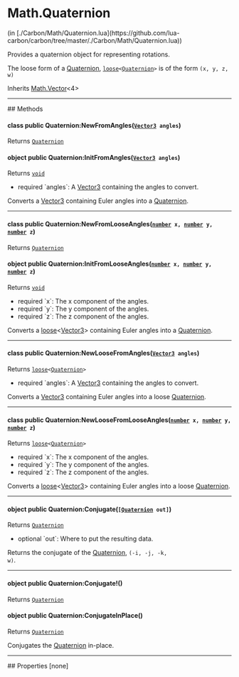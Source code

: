 <link href="../../style.css" rel="stylesheet" type="text/css"/>
<h1 class="class-title">Math.Quaternion</h1>
<span class="file-link">(in [./Carbon/Math/Quaternion.lua](https://github.com/lua-carbon/carbon/tree/master/./Carbon/Math/Quaternion.lua))</span><br/>

Provides a quaternion object for representing rotations.

The loose form of a <a href="Classes/Math.Quaternion">Quaternion</a>, <code><a href="Types#loose">loose</a>&lt;<a href="Classes/Math.Quaternion">Quaternion</a>&gt;</code> is of the form <code>(x, y, z, w)</code>

<span class="bold">Inherits <a href="Classes/Math.Vector">Math.Vector</a><4></span>

<hr />
## Methods
<h4 class="method-name"><span class="doc-scope doc-class">class</span> <span class="doc-visibility doc-public">public</span> Quaternion:NewFromAngles(<code><a href="Classes/Math.Vector3">Vector3</a> angles</code>)</h4>
<p class="method-returns bold">Returns <code><a href="Classes/Math.Quaternion">Quaternion</a></code></p><h4 class="method-name"><span class="doc-scope doc-object">object</span> <span class="doc-visibility doc-public">public</span> Quaternion:InitFromAngles(<code><a href="Classes/Math.Vector3">Vector3</a> angles</code>)</h4>
<p class="method-returns bold">Returns <code><a href="Types#void">void</a></code></p>
<ul class="doc-arg-list">
<li><span class="doc-arg-level doc-required">required</span>  `angles`: A <a href="Classes/Math.Vector3">Vector3</a> containing the angles to convert.</li>
</ul>

Converts a <a href="Classes/Math.Vector3">Vector3</a> containing Euler angles into a <a href="Classes/Math.Quaternion">Quaternion</a>.
<hr/>
<h4 class="method-name"><span class="doc-scope doc-class">class</span> <span class="doc-visibility doc-public">public</span> Quaternion:NewFromLooseAngles(<code><a href="Types#number">number</a> x, <a href="Types#number">number</a> y, <a href="Types#number">number</a> z</code>)</h4>
<p class="method-returns bold">Returns <code><a href="Classes/Math.Quaternion">Quaternion</a></code></p><h4 class="method-name"><span class="doc-scope doc-object">object</span> <span class="doc-visibility doc-public">public</span> Quaternion:InitFromLooseAngles(<code><a href="Types#number">number</a> x, <a href="Types#number">number</a> y, <a href="Types#number">number</a> z</code>)</h4>
<p class="method-returns bold">Returns <code><a href="Types#void">void</a></code></p>
<ul class="doc-arg-list">
<li><span class="doc-arg-level doc-required">required</span>  `x`: The x component of the angles.</li>
<li><span class="doc-arg-level doc-required">required</span>  `y`: The y component of the angles.</li>
<li><span class="doc-arg-level doc-required">required</span>  `z`: The z component of the angles.</li>
</ul>

Converts a <a href="Types#loose">loose</a>&lt;<a href="Classes/Math.Vector3">Vector3</a>&gt; containing Euler angles into a <a href="Classes/Math.Quaternion">Quaternion</a>.
<hr/>
<h4 class="method-name"><span class="doc-scope doc-class">class</span> <span class="doc-visibility doc-public">public</span> Quaternion:NewLooseFromAngles(<code><a href="Classes/Math.Vector3">Vector3</a> angles</code>)</h4>
<p class="method-returns bold">Returns <code><a href="Types#loose">loose</a>&lt;<a href="Classes/Math.Quaternion">Quaternion</a>&gt;</code></p>
<ul class="doc-arg-list">
<li><span class="doc-arg-level doc-required">required</span>  `angles`: A <a href="Classes/Math.Vector3">Vector3</a> containing the angles to convert.</li>
</ul>

Converts a <a href="Classes/Math.Vector3">Vector3</a> containing Euler angles into a loose <a href="Classes/Math.Quaternion">Quaternion</a>.
<hr/>
<h4 class="method-name"><span class="doc-scope doc-class">class</span> <span class="doc-visibility doc-public">public</span> Quaternion:NewLooseFromLooseAngles(<code><a href="Types#number">number</a> x, <a href="Types#number">number</a> y, <a href="Types#number">number</a> z</code>)</h4>
<p class="method-returns bold">Returns <code><a href="Types#loose">loose</a>&lt;<a href="Classes/Math.Quaternion">Quaternion</a>&gt;</code></p>
<ul class="doc-arg-list">
<li><span class="doc-arg-level doc-required">required</span>  `x`: The x component of the angles.</li>
<li><span class="doc-arg-level doc-required">required</span>  `y`: The y component of the angles.</li>
<li><span class="doc-arg-level doc-required">required</span>  `z`: The z component of the angles.</li>
</ul>

Converts a <a href="Types#loose">loose</a>&lt;<a href="Classes/Math.Vector3">Vector3</a>&gt; containing Euler angles into a loose <a href="Classes/Math.Quaternion">Quaternion</a>.
<hr/>
<h4 class="method-name"><span class="doc-scope doc-object">object</span> <span class="doc-visibility doc-public">public</span> Quaternion:Conjugate(<code>[<a href="Classes/Math.Quaternion">Quaternion</a> out]</code>)</h4>
<p class="method-returns bold">Returns <code><a href="Classes/Math.Quaternion">Quaternion</a></code></p>
<ul class="doc-arg-list">
<li><span class="doc-arg-level doc-optional">optional</span>  `out`: Where to put the resulting data.</li>
</ul>

Returns the conjugate of the <a href="Classes/Math.Quaternion">Quaternion</a>, <code>(-i, -j, -k, w)</code>.
<hr/>
<h4 class="method-name"><span class="doc-scope doc-object">object</span> <span class="doc-visibility doc-public">public</span> Quaternion:Conjugate!()</h4>
<p class="method-returns bold">Returns <code><a href="Classes/Math.Quaternion">Quaternion</a></code></p><h4 class="method-name"><span class="doc-scope doc-object">object</span> <span class="doc-visibility doc-public">public</span> Quaternion:ConjugateInPlace()</h4>
<p class="method-returns bold">Returns <code><a href="Classes/Math.Quaternion">Quaternion</a></code></p>
<ul class="doc-arg-list">

</ul>

Conjugates the <a href="Classes/Math.Quaternion">Quaternion</a> in-place.

<hr />
## Properties
[none]